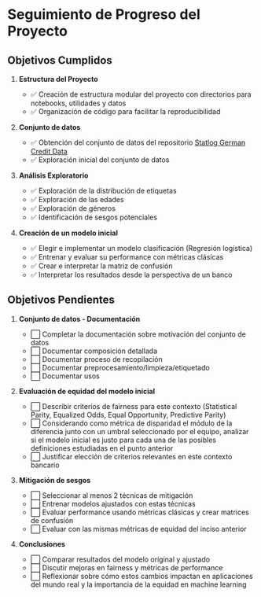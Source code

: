 # Seguimiento de Progreso del Proyecto

## Objetivos Cumplidos

1. **Estructura del Proyecto**
   - ✅ Creación de estructura modular del proyecto con directorios para notebooks, utilidades y datos
   - ✅ Organización de código para facilitar la reproducibilidad

2. **Conjunto de datos**
   - ✅ Obtención del conjunto de datos del repositorio [Statlog German Credit Data](https://archive.ics.uci.edu/dataset/144/statlog+german+credit+data)
   - ✅ Exploración inicial del conjunto de datos

3. **Análisis Exploratorio**
   - ✅ Exploración de la distribución de etiquetas
   - ✅ Exploración de las edades
   - ✅ Exploración de géneros
   - ✅ Identificación de sesgos potenciales

4. **Creación de un modelo inicial**
   - ✅ Elegir e implementar un modelo clasificación (Regresión logística)
   - ✅ Entrenar y evaluar su performance con métricas clásicas
   - ✅ Crear e interpretar la matriz de confusión
   - ✅ Interpretar los resultados desde la perspectiva de un banco

## Objetivos Pendientes

1. **Conjunto de datos - Documentación**
   - ⬜ Completar la documentación sobre motivación del conjunto de datos
   - ⬜ Documentar composición detallada
   - ⬜ Documentar proceso de recopilación
   - ⬜ Documentar preprocesamiento/limpieza/etiquetado
   - ⬜ Documentar usos

2. **Evaluación de equidad del modelo inicial**
   - ⬜ Describir criterios de fairness para este contexto (Statistical Parity, Equalized Odds, Equal Opportunity, Predictive Parity)
   - ⬜ Considerando como métrica de disparidad el módulo de la diferencia junto con un umbral seleccionado por el equipo, analizar si el 
         modelo inicial es justo para cada una de las posibles definiciones estudiadas en el punto anterior
   - ⬜ Justificar elección de criterios relevantes en este contexto bancario

3. **Mitigación de sesgos**
   - ⬜ Seleccionar al menos 2 técnicas de mitigación
   - ⬜ Entrenar modelos ajustados con estas técnicas
   - ⬜ Evaluar performance usando métricas clásicas y crear matrices de confusión
   - ⬜ Evaluar con las mismas métricas de equidad del inciso anterior

4. **Conclusiones**
   - ⬜ Comparar resultados del modelo original y ajustado
   - ⬜ Discutir mejoras en fairness y métricas de performance
   - ⬜ Reflexionar sobre cómo estos cambios impactan en aplicaciones del 
         mundo real y la importancia de la equidad en machine learning